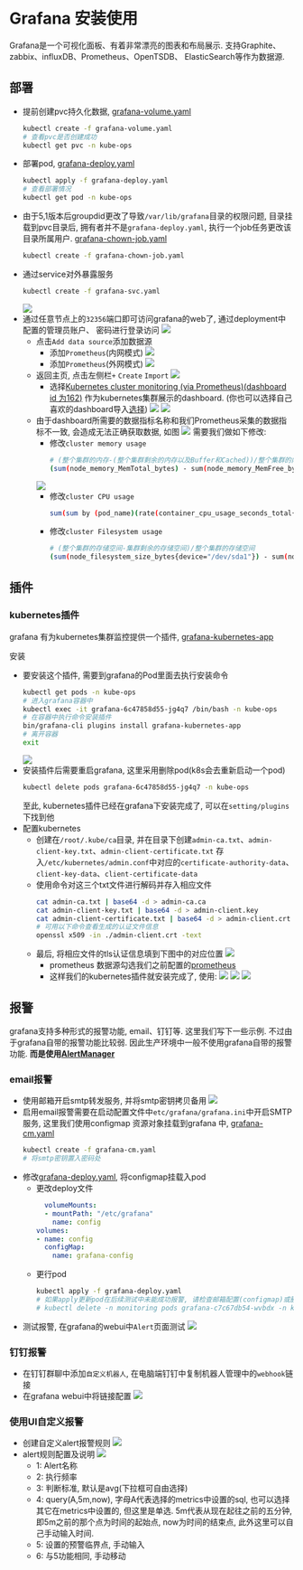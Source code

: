 # Grafana 安装使用

Grafana是一个可视化面板、有着非常漂亮的图表和布局展示. 支持Graphite、zabbix、influxDB、Prometheus、OpenTSDB、
ElasticSearch等作为数据源.

## 部署

- 提前创建pvc持久化数据, [grafana-volume.yaml](grafana-volume.yaml)
    ```bash
    kubectl create -f grafana-volume.yaml
    # 查看pvc是否创建成功
    kubectl get pvc -n kube-ops
    ```
- 部署pod, [grafana-deploy.yaml](grafana-deploy.yaml)
    ```bash
    kubectl apply -f grafana-deploy.yaml
    # 查看部署情况
    kubectl get pod -n kube-ops
    ```
- 由于5,1版本后groupdid更改了导致`/var/lib/grafana`目录的权限问题, 目录挂载到pvc目录后, 
拥有者并不是`grafana-deploy.yaml`, 执行一个job任务更改该目录所属用户.
[grafana-chown-job.yaml](grafana-chown-job.yaml)
    ```bash
    kubectl create -f grafana-chown-job.yaml
    ```
- 通过service对外暴露服务
    ```bash
    kubectl create -f grafana-svc.yaml
    ```
    ![](../../../picture/k8s/grafana/grafana%20build%20complete.png)
- 通过任意节点上的`32356`端口即可访问grafana的web了, 通过deployment中配置的管理员账户、
密码进行登录访问
    ![](../../../picture/k8s/grafana/grafana%20web%20start.png)
    - 点击`Add data source`添加数据源
        - 添加`Prometheus`(内网模式)
            ![](../../../picture/k8s/grafana/add%20data%20sources%20prometheus%20proxy%20netword.png)
        - 添加`Prometheus`(外网模式)
            ![](../../../picture/k8s/grafana/add%20data%20sources%20prometheus.png)
    - 返回主页, 点击左侧栏`+`  `Create`    `Import` 
        ![](../../../picture/k8s/grafana/add%20create%20dashboard.png)
        - 选择[Kubernetes cluster monitoring (via Prometheus)(dashboard id 为162)](https://grafana.com/grafana/dashboards/162/revisions)
        作为kubernetes集群展示的dashboard.
        (你也可以选择自己喜欢的dashboard导入[选择](https://grafana.com/grafana/dashboards))
            ![](../../../picture/k8s/grafana/add%20create%20dashboard%20import.png)
            ![](../../../picture/k8s/grafana/add%20create%20dashboard%20import2.png)
    - 由于dashboard所需要的数据指标名称和我们Prometheus采集的数据指标不一致, 会造成无法正确获取数据, 
    如图
        ![](../../../picture/k8s/grafana/need%20change.png)
    需要我们做如下修改:
        - 修改`cluster memory usage`
            ```bash
            # (整个集群的内存-(整个集群剩余的内存以及Buffer和Cached))/整个集群的内存
            (sum(node_memory_MemTotal_bytes) - sum(node_memory_MemFree_bytes+node_memory_Buffers_bytes+node_memory_Cached_bytes) ) / sum(node_memory_MemTotal_bytes) * 100
            ```
        ![](../../../picture/k8s/grafana/cluster%20memory%20usage.png)
        - 修改`cluster CPU usage`
            ```bash
            sum(sum by (pod_name)(rate(container_cpu_usage_seconds_total{image!="", pod_name!=""}[1m] ) )) / count(node_cpu_seconds_total{mode="system"}) * 100
            ```
        - 修改`cluster Filesystem usage`
            ```bash
            # (整个集群的存储空间-集群剩余的存储空间)/整个集群的存储空间
            (sum(node_filesystem_size_bytes{device="/dev/sda1"}) - sum(node_filesystem_free_bytes{device="/dev/sda1"}) ) / sum(node_filesystem_size_bytes{device="/dev/sda1"}) * 100
            ```
                   
## 插件

### kubernetes插件
grafana 有为kubernetes集群监控提供一个插件, [grafana-kubernetes-app](https://grafana.com/grafana/plugins/grafana-kubernetes-app/installation)

安装
- 要安装这个插件, 需要到grafana的Pod里面去执行安装命令
    ```bash
    kubectl get pods -n kube-ops
    # 进入grafana容器中
    kubectl exec -it grafana-6c47858d55-jg4q7 /bin/bash -n kube-ops
    # 在容器中执行命令安装插件
    bin/grafana-cli plugins install grafana-kubernetes-app
    # 离开容器
    exit
    ```
    ![](../../../picture/k8s/grafana/install%20plugin%20kubernetes.png)
- 安装插件后需要重启grafana, 这里采用删除pod(k8s会去重新启动一个pod)
    ```bash
    kubectl delete pods grafana-6c47858d55-jg4q7 -n kube-ops
    ```
    至此, kubernetes插件已经在grafana下安装完成了, 可以在`setting/plugins`下找到他
- 配置kubernetes
    - 创建在`/root/.kube/ca`目录, 并在目录下创建`admin-ca.txt`、`admin-client-key.txt`、`admin-client-certificate.txt`
    存入`/etc/kubernetes/admin.conf`中对应的`certificate-authority-data`、`client-key-data`、`client-certificate-data`
    - 使用命令对这三个txt文件进行解码并存入相应文件
        ```bash
        cat admin-ca.txt | base64 -d > admin-ca.ca
        cat admin-client-key.txt | base64 -d > admin-client.key
        cat admin-client-certificate.txt | base64 -d > admin-client.crt
        # 可用以下命令查看生成的认证文件信息
        openssl x509 -in ./admin-client.crt -text
        ```
    - 最后, 将相应文件的tls认证信息填到下图中的对应位置
        ![](../../../picture/k8s/grafana/kubernetes%20config1.png)
        - prometheus 数据源勾选我们之前配置的[prometheus](../prometheus/prometheus.md)
        - 这样我们的kubernetes插件就安装完成了, 使用:
        ![](../../../picture/k8s/grafana/use%20kubernetes1.png)
        ![](../../../picture/k8s/grafana/use%20kubernetes2.png)
        ![](../../../picture/k8s/grafana/use%20kubernetes3.png)
    
    
    
## 报警

grafana支持多种形式的报警功能, email、钉钉等. 这里我们写下一些示例. 不过由于grafana自带的报警功能比较弱. 
因此生产环境中一般不使用grafana自带的报警功能. **而是使用[AlertManager](../prometheus/alertManager/alertManager.md)**

### email报警
- 使用邮箱开启smtp转发服务, 并将smtp密钥拷贝备用
![](../../../picture/k8s/grafana/alert%20mail%20config.png)
- 启用email报警需要在启动配置文件中`etc/grafana/grafana.ini`中开启SMTP服务, 这里我们使用configmap
资源对象挂载到grafana 中, [grafana-cm.yaml](grafana-cm.yaml)
    ```bash
    kubectl create -f grafana-cm.yaml
    # 将smtp密钥置入密码处
    ```
- 修改[grafana-deploy.yaml](grafana-deploy.yaml), 将configmap挂载入pod
    - 更改deploy文件
        ```yaml
          volumeMounts:
          - mountPath: "/etc/grafana"
            name: config
        volumes:
        - name: config
          configMap:
            name: grafana-config
        ```
    - 更行pod
        ```bash
        kubectl apply -f grafana-deploy.yaml
        # 如果apply更新pod在后续测试中未能成功报警, 请检查邮箱配置(configmap)或删掉grafana pod重新部署
        # kubectl delete -n monitoring pods grafana-c7c67db54-wvbdx -n kube-ops
        ```
- 测试报警, 在grafana的webui中`Alert`页面测试
    ![](../../../picture/k8s/grafana/alert%20email%20test.png)
    
    
### 钉钉报警

- 在钉钉群聊中添加`自定义机器人`, 在电脑端钉钉中复制机器人管理中的`webhook`链接
- 在grafana webui中将链接配置
    ![](../../../picture/k8s/grafana/alert%20dingding%20config.png)
    
### 使用UI自定义报警

- 创建自定义alert报警规则
    ![](../../../picture/k8s/grafana/graph%20alert.png)
- alert规则配置及说明
    ![](../../../picture/k8s/grafana/alert%20rule.png)
    - 1: Alert名称
    - 2: 执行频率
    - 3: 判断标准, 默认是avg(下拉框可自由选择)
    - 4: query(A,5m,now), 字母A代表选择的metrics中设置的sql, 也可以选择其它在metrics中设置的, 但这里是单选. 
    5m代表从现在起往之前的五分钟, 即5m之前的那个点为时间的起始点, now为时间的结束点, 此外这里可以自己手动输入时间.
    - 5: 设置的预警临界点, 手动输入
    - 6: 与5功能相同, 手动移动